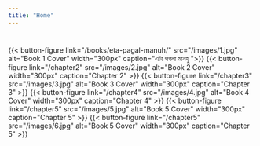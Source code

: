 ```yaml
---
title: "Home"
---
```


#

#

{{< button-figure link="/books/eta-pagal-manuh/" src="/images/1.jpg" alt="Book 1 Cover" width="300px" caption="এটা পগলা মানহু ">}}
{{< button-figure link="/chapter2" src="/images/2.jpg" alt="Book 2 Cover" width="300px" caption="Chapter 2" >}}
{{< button-figure link="/chapter3" src="/images/3.jpg" alt="Book 3 Cover" width="300px" caption="Chapter 3" >}}
{{< button-figure link="/chapter4" src="/images/4.jpg" alt="Book 4 Cover" width="300px" caption="Chapter 4" >}}
{{< button-figure link="/chapter5" src="/images/5.jpg" alt="Book 5 Cover" width="300px" caption="Chapter 5" >}}
{{< button-figure link="/chapter5" src="/images/6.jpg" alt="Book 5 Cover" width="300px" caption="Chapter 5" >}}
